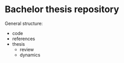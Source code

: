 # Bachelor thesis repository
General structure:
- code
- references
- thesis
  - review
  - dynamics
